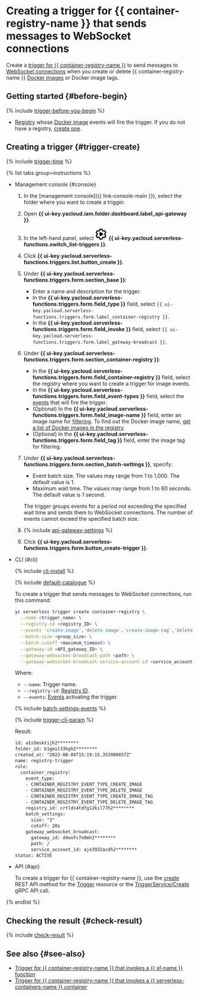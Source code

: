 # Creating a trigger for {{ container-registry-name }} that sends messages to WebSocket connections

Create a [trigger for {{ container-registry-name }}](../../concepts/trigger/cr-trigger.md) to send messages to [WebSocket connections](../../concepts/extensions/websocket.md) when you create or delete {{ container-registry-name }} [Docker images](../../../container-registry/concepts/docker-image.md) or Docker image tags.

## Getting started {#before-begin}

{% include [trigger-before-you-begin](../../../_includes/api-gateway/trigger-before-you-begin.md) %}

* [Registry](../../../container-registry/concepts/registry.md) whose [Docker image](../../../container-registry/concepts/docker-image.md) events will fire the trigger. If you do not have a registry, [create one](../../../container-registry/operations/registry/registry-create.md).

## Creating a trigger {#trigger-create}

{% include [trigger-time](../../../_includes/functions/trigger-time.md) %}

{% list tabs group=instructions %}

- Management console {#console}

    1. In the [management console]({{ link-console-main }}), select the folder where you want to create a trigger.

    1. Open **{{ ui-key.yacloud.iam.folder.dashboard.label_api-gateway }}**.

    1. In the left-hand panel, select ![image](../../../_assets/console-icons/gear-play.svg) **{{ ui-key.yacloud.serverless-functions.switch_list-triggers }}**.

    1. Click **{{ ui-key.yacloud.serverless-functions.triggers.list.button_create }}**.

    1. Under **{{ ui-key.yacloud.serverless-functions.triggers.form.section_base }}**:

        * Enter a name and description for the trigger.
        * In the **{{ ui-key.yacloud.serverless-functions.triggers.form.field_type }}** field, select `{{ ui-key.yacloud.serverless-functions.triggers.form.label_container-registry }}`.
        * In the **{{ ui-key.yacloud.serverless-functions.triggers.form.field_invoke }}** field, select `{{ ui-key.yacloud.serverless-functions.triggers.form.label_gateway-broadcast }}`.

    1. Under **{{ ui-key.yacloud.serverless-functions.triggers.form.section_container-registry }}**:

        * In the **{{ ui-key.yacloud.serverless-functions.triggers.form.field_container-registry }}** field, select the registry where you want to create a trigger for image events.
        * In the **{{ ui-key.yacloud.serverless-functions.triggers.form.field_event-types }}** field, select the [events](../../concepts/trigger/cr-trigger.md#event) that will fire the trigger.
        * (Optional) In the **{{ ui-key.yacloud.serverless-functions.triggers.form.field_image-name }}** field, enter an image name for [filtering](../../concepts/trigger/cr-trigger.md#filter). To find out the Docker image name, [get a list of Docker images in the registry](../../../container-registry/operations/docker-image/docker-image-list.md).
        * (Optional) In the **{{ ui-key.yacloud.serverless-functions.triggers.form.field_tag }}** field, enter the image tag for filtering.

    1. Under **{{ ui-key.yacloud.serverless-functions.triggers.form.section_batch-settings }}**, specify:

        * Event batch size. The values may range from 1 to 1,000. The default value is 1.
        * Maximum wait time. The values may range from 1 to 60 seconds. The default value is 1 second.

       The trigger groups events for a period not exceeding the specified wait time and sends them to WebSocket connections. The number of events cannot exceed the specified batch size.

    1. {% include [api-gateway-settings](../../../_includes/api-gateway/api-gateway-settings.md) %}

    1. Click **{{ ui-key.yacloud.serverless-functions.triggers.form.button_create-trigger }}**.

- CLI {#cli}

    {% include [cli-install](../../../_includes/cli-install.md) %}

    {% include [default-catalogue](../../../_includes/default-catalogue.md) %}

  To create a trigger that sends messages to WebSocket connections, run this command:

    ```bash
    yc serverless trigger create container-registry \
      --name <trigger_name> \
      --registry-id <registry_ID> \
      --events 'create-image','delete-image','create-image-tag','delete-image-tag' \
      --batch-size <group_size> \
      --batch-cutoff <maximum_timeout> \
      --gateway-id <API_gateway_ID> \
      --gateway-websocket-broadcast-path <path> \
      --gateway-websocket-broadcast-service-account-id <service_account_ID>
    ```

    Where:

    * `--name`: Trigger name.
    * `--registry-id`: [Registry ID](../../../container-registry/operations/registry/registry-list.md).
    * `--events`: [Events](../../concepts/trigger/cr-trigger.md#event) activating the trigger.

    {% include [batch-settings-events](../../../_includes/api-gateway/batch-settings-events.md) %}

    {% include [trigger-cli-param](../../../_includes/api-gateway/trigger-cli-param.md) %}

    Result:

    ```text
    id: a1s5msktijh2********
    folder_id: b1gmit33hgh2********
    created_at: "2023-08-04T15:19:15.353909857Z"
    name: registry-trigger
    rule:
      container_registry:
        event_type:
        - CONTAINER_REGISTRY_EVENT_TYPE_CREATE_IMAGE
        - CONTAINER_REGISTRY_EVENT_TYPE_DELETE_IMAGE
        - CONTAINER_REGISTRY_EVENT_TYPE_CREATE_IMAGE_TAG
        - CONTAINER_REGISTRY_EVENT_TYPE_DELETE_IMAGE_TAG
        registry_id: crtlds4tdfg12kil77h2********
        batch_settings:
          size: "3"
          cutoff: 20s
        gateway_websocket_broadcast:
          gateway_id: d4eofc7n0mh2********
          path: /
          service_account_id: aje3932acdh2********
    status: ACTIVE
    ```

- API {#api}

  To create a trigger for {{ container-registry-name }}, use the [create](../../triggers/api-ref/Trigger/create.md) REST API method for the [Trigger](../../triggers/api-ref/Trigger/index.md) resource or the [TriggerService/Create](../../triggers/api-ref/grpc/Trigger/create.md) gRPC API call.

{% endlist %}

## Checking the result {#check-result}

{% include [check-result](../../../_includes/api-gateway/check-result.md) %}

## See also {#see-also}

* [Trigger for {{ container-registry-name }} that invokes a {{ sf-name }} function](../../../functions/operations/trigger/cr-trigger-create.md)
* [Trigger for {{ container-registry-name }} that invokes a {{ serverless-containers-name }} container](../../../serverless-containers/operations/cr-trigger-create.md)
